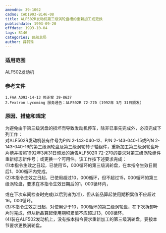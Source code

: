 ```yaml
---
amendno: 39-1062  
cadno: CAD1993-B146-08  
title: ALF502R发动机第三级涡轮盘槽的重新加工或更换  
publishdate: 1993-09-20  
effdate: 1993-10-04  
tags: B146  
categories: 民航总局  
author: 薛其珠  
---
```

  
### 适用范围  
ALF502发动机  
  
<!--more-->  
### 参考文件  
    1.FAA AD93-14-13 修正案 39-8637  
    2.Fextron Lycoming 服务通告：ALF502R 72-270 (1992年 3月 31日颁发)  
  
### 原因、措施和规定  
为避免由于第三级涡盘的损坏而导致发动机停车，除非已事先完成外，必须完成下列工作：  
    对ALF502R发动机装有件号为P/N 2-143-040-12、P/N 2-143-040-15或P/N 2-143-040-16的第三级涡轮盘及第三级涡轮转子轴组件，重新加工第三级涡轮盘叶片槽并按照1992年3月31日颁发的通告ALF502R 72-270的要求对第三级涡轮组件重新标志新件号；或更换一个可用件。该工作按下述要求完成：  
(1)本指令生效之日起，已使用15，000循环的第三级涡轮盘，在本指令生效日期后1、000循环内完成。  
(2)本指令生效之日起，已使用超过10，000循环，但不超过15，000循环的第三级涡轮盘，要求在本指令生效日期后的1，000循环内，  
  
  
或在下次车间检查时完成(以后到者为准)，但从新品算起使用期积累值不应超过16，000循环。  
    (3)本指令生效之日起，对使用少于10，000循环的第三级涡轮盘，在下次拆卸叶片时完成，但从新品算起使用期积累值不应超过13，000循环。  
    (4)装在ALF502发动机上，没有按本指令要求重新加工的第三级涡轮盘，要按本节要求更换涡轮盘。  
  
